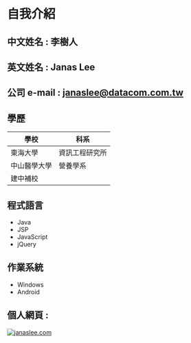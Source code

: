 # 自我介紹
 
## 中文姓名 : 李樹人
## 英文姓名 : Janas Lee
## 公司 e-mail : janaslee@datacom.com.tw
## 學歷
| 學校 | 科系 | 
| ------ | ------ |
| 東海大學 | 資訊工程研究所 |
| 中山醫學大學 | 營養學系 |
| 建中補校 |  |
## 程式語言
- Java
- JSP
- JavaScript
- jQuery
## 作業系統
- Windows
- Android
## 個人網頁 :
[![janaslee.com](http://www.janaslee.com/img/janaslee_s.png)](http://www.janaslee.com)